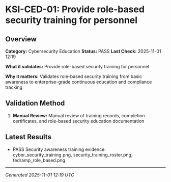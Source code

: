 # KSI-CED-01: Provide role-based security training for personnel

## Overview

**Category:** Cybersecurity Education
**Status:** PASS
**Last Check:** 2025-11-01 12:19

**What it validates:** Provide role-based security training for personnel

**Why it matters:** Validates role-based security training from basic awareness to enterprise-grade continuous education and compliance tracking

## Validation Method

1. **Manual Review:** Manual review of training records, completion certificates, and role-based security education documentation

## Latest Results

- PASS Security awareness training evidence: cyber_security_training.png, security_training_roster.png, fedramp_role_based.png

---
*Generated 2025-11-01 12:19 UTC*
